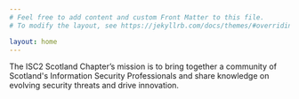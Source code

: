 ```yaml
---
# Feel free to add content and custom Front Matter to this file.
# To modify the layout, see https://jekyllrb.com/docs/themes/#overriding-theme-defaults

layout: home
---
```

The ISC2 Scotland Chapter’s mission is to bring together a community of Scotland's Information Security Professionals and share knowledge on evolving security threats and drive innovation.
